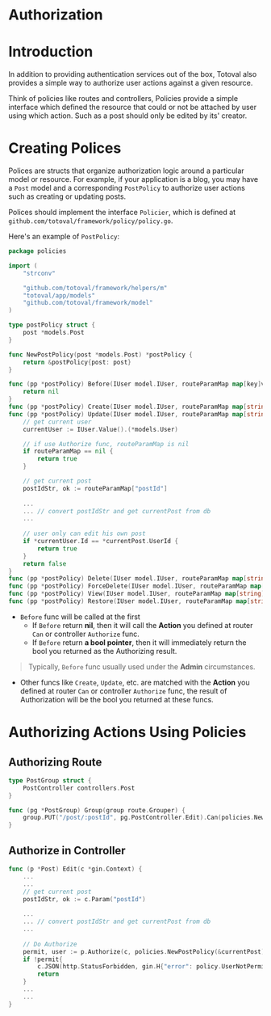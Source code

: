 # Authorization

# Introduction
In addition to providing authentication services out of the box, Totoval also provides a simple way to authorize user actions against a given resource.

Think of policies like routes and controllers, Policies provide a simple interface which defined the resource that could or not be attached by user using which action. Such as a post should only be edited by its' creator.

# Creating Polices
Polices are structs that organize authorization logic around a particular model or resource. For example, if your application is a blog, you may have a `Post` model and a corresponding `PostPolicy` to authorize user actions such as creating or updating posts.

Polices should implement the interface `Policier`, which is defined at `github.com/totoval/framework/policy/policy.go`.

Here's an example of `PostPolicy`:
```go
package policies

import (
	"strconv"

	"github.com/totoval/framework/helpers/m"
	"totoval/app/models"
	"github.com/totoval/framework/model"
)

type postPolicy struct {
	post *models.Post
}

func NewPostPolicy(post *models.Post) *postPolicy {
	return &postPolicy{post: post}
}

func (pp *postPolicy) Before(IUser model.IUser, routeParamMap map[key]value) *bool {
	return nil
}
func (pp *postPolicy) Create(IUser model.IUser, routeParamMap map[string]string) bool { return true }
func (pp *postPolicy) Update(IUser model.IUser, routeParamMap map[string]string) bool      {
	// get current user
	currentUser := IUser.Value().(*models.User)

	// if use Authorize func, routeParamMap is nil
	if routeParamMap == nil {
		return true
	}

	// get current post
	postIdStr, ok := routeParamMap["postId"]
	
	...
	... // convert postIdStr and get currentPost from db
	...
	
	// user only can edit his own post
	if *currentUser.Id == *currentPost.UserId {
		return true
	}
	return false
}
func (pp *postPolicy) Delete(IUser model.IUser, routeParamMap map[string]string) bool      { return true }
func (pp *postPolicy) ForceDelete(IUser model.IUser, routeParamMap map[string]string) bool { return true }
func (pp *postPolicy) View(IUser model.IUser, routeParamMap map[string]string) bool { return true }
func (pp *postPolicy) Restore(IUser model.IUser, routeParamMap map[string]string) bool { return true }
```
* `Before` func will be called at the first
    * If `Before` return **nil**, then it will call the **Action** you defined at router `Can` or controller `Authorize` func.
    * If `Before` return **a bool pointer**, then it will immediately return the bool you returned as the Authorizing result.
> Typically, `Before` func usually used under the **Admin** circumstances.
* Other funcs like `Create`, `Update`, etc. are matched with the **Action** you defined at router `Can` or controller `Authorize` func, the result of Authorization will be the bool you returned at these funcs. 

# Authorizing Actions Using Policies
## Authorizing Route
```go
type PostGroup struct {
	PostController controllers.Post
}

func (pg *PostGroup) Group(group route.Grouper) {
    group.PUT("/post/:postId", pg.PostController.Edit).Can(policies.NewPostPolicy(nil), policy.ActionUpdate)
}
```

## Authorize in Controller
```go
func (p *Post) Edit(c *gin.Context) {
    ...
    ...
    // get current post
    postIdStr, ok := c.Param("postId")
    
    ...
    ... // convert postIdStr and get currentPost from db
    ...
    
    // Do Authorize
    permit, user := p.Authorize(c, policies.NewPostPolicy(&currentPost), policy.ActionView)
    if !permit{
        c.JSON(http.StatusForbidden, gin.H{"error": policy.UserNotPermitError{}.Error()})
        return
    }
    ...
    ...
}
```